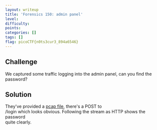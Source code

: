 ```yaml
---
layout: writeup
title: 'Forensics 150: admin panel'
level: 
difficulty: 
points: 
categories: []
tags: []
flag: picoCTF{n0ts3cur3_894a6546}
---
```

## Challenge

We captured some traffic logging into the admin panel, can you find the
password?

## Solution

They've provided a [pcap file](./writeupfiles/data.pcap), there's a POST
to  
/login which looks obvious. Following the stream as HTTP shows the
password  
quite clearly.

